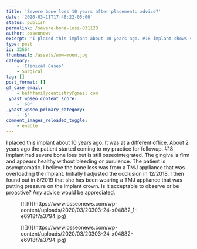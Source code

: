 ```yaml
---
title: 'Severe bone loss 10 years after placement: advice?'
date: '2020-03-11T17:48:22-05:00'
status: publish
permalink: /severe-bone-loss-031120
author: osseonews
excerpt: 'I placed this implant about 10 years ago. #18 implant shows severe bone loss but is still osseointegrated.'
type: post
id: 32664
thumbnail: /assets/wow-moon.jpg
category:
    - 'Clinical Cases'
    - Surgical
tag: []
post_format: []
gf_case_email:
    - bathfamilydentistry@gmail.com
_yoast_wpseo_content_score:
    - '60'
_yoast_wpseo_primary_category:
    - '5'
comment_images_reloaded_toggle:
    - enable
---
```

I placed this implant about 10 years ago. It was at a different office. About 2 years ago the patient started coming to my practice for followup. #18 implant had severe bone loss but is still osseointegrated. The gingiva is firm and appears healthy without bleeding or purulence. The patient is asymptomatic. I believe the bone loss was from a TMJ appliance that was overloading the implant. Initially I adjusted the occlusion in 12/2018. I then found out in 8/2019 that she has been wearing a TMJ appliance that was putting pressure on the implant crown. Is it acceptable to observe or be proactive? Any advice would be appreciated.

<div class="foogallery foogallery-container foogallery-default foogallery-lightbox-foobox fg-gutter-10 fg-center fg-default fg-light fg-border-thin fg-shadow-small fg-loading-default fg-loaded-fade-in fg-custom fg-caption-hover fg-hover-fade fg-hover-zoom" data-fg-common-fields="1" data-foogallery="{"item":{"showCaptionTitle":true,"showCaptionDescription":true},"lazy":true,"src":"data-src-fg","srcset":"data-srcset-fg"}" id="foogallery-gallery-32667"><div class="fg-item"><figure class="fg-item-inner">[<span class="fg-image-wrap">![]()</span>](https://www.osseonews.com/wp-content/uploads/2020/03/20303-24-x04882_1-e6918f7a3794.jpg)<figcaption class="fg-caption"><div class="fg-caption-inner"></div></figcaption></figure><div class="fg-loader"></div></div><div class="fg-item"><figure class="fg-item-inner">[<span class="fg-image-wrap">![]()</span>](https://www.osseonews.com/wp-content/uploads/2020/03/20303-24-x04882-e6918f7a3794.jpg)<figcaption class="fg-caption"><div class="fg-caption-inner"></div></figcaption></figure><div class="fg-loader"></div></div></div>